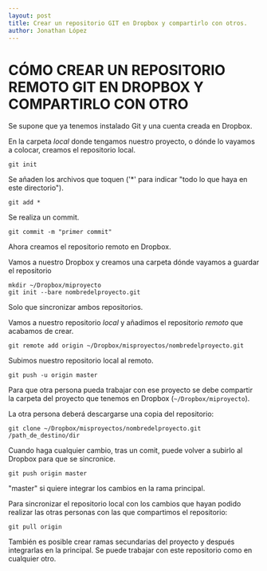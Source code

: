 ```yaml
---
layout: post
title: Crear un repositorio GIT en Dropbox y compartirlo con otros.
author: Jonathan López
---
```


# CÓMO CREAR UN REPOSITORIO REMOTO GIT EN DROPBOX Y COMPARTIRLO CON OTRO

Se supone que ya tenemos instalado Git y una cuenta creada en Dropbox.

En la carpeta *local* donde tengamos nuestro proyecto, o dónde lo vayamos a colocar, creamos el repositorio local.

	git init

Se añaden los archivos que toquen ('*' para indicar "todo lo que haya en este directorio").

	git add *

Se realiza un commit.

	git commit -m "primer commit"

Ahora creamos el repositorio remoto en Dropbox. 

Vamos a nuestro Dropbox y creamos una carpeta dónde vayamos a guardar el repositorio

	mkdir ~/Dropbox/miproyecto
	git init --bare nombredelproyecto.git

Solo que sincronizar ambos repositorios.

Vamos a nuestro repositorio *local* y añadimos el repositorio *remoto* que acabamos de crear.

	git remote add origin ~/Dropbox/misproyectos/nombredelproyecto.git

Subimos nuestro repositorio local al remoto.

	git push -u origin master

Para que otra persona pueda trabajar con ese proyecto se debe compartir la carpeta del proyecto que tenemos en Dropbox (`~/Dropbox/miproyecto`). 

La otra persona deberá descargarse una copia del repositorio:

	git clone ~/Dropbox/misproyectos/nombredelproyecto.git /path_de_destino/dir

Cuando haga cualquier cambio, tras un comit, puede volver a subirlo al Dropbox para que se sincronice.

	git push origin master

"master" si quiere integrar los cambios en la rama principal. 

Para sincronizar el repositorio local con los cambios que hayan podido realizar las otras personas con las que compartimos el repositorio:

	git pull origin 

También es posible crear ramas secundarias del proyecto y después integrarlas en la principal. Se puede trabajar con este repositorio como en cualquier otro.
